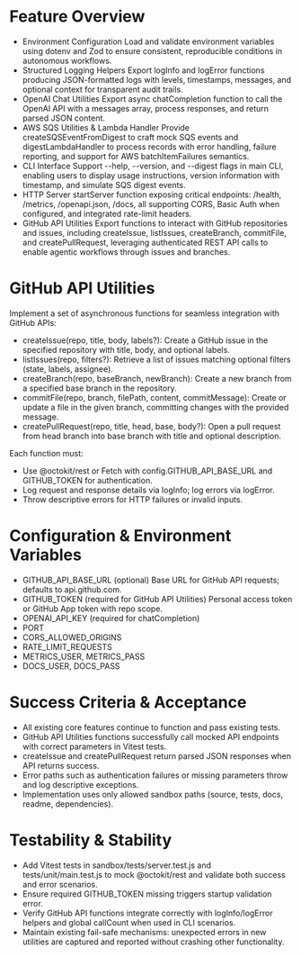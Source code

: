 # Feature Overview

- Environment Configuration
  Load and validate environment variables using dotenv and Zod to ensure consistent, reproducible conditions in autonomous workflows.
- Structured Logging Helpers
  Export logInfo and logError functions producing JSON-formatted logs with levels, timestamps, messages, and optional context for transparent audit trails.
- OpenAI Chat Utilities
  Export async chatCompletion function to call the OpenAI API with a messages array, process responses, and return parsed JSON content.
- AWS SQS Utilities & Lambda Handler
  Provide createSQSEventFromDigest to craft mock SQS events and digestLambdaHandler to process records with error handling, failure reporting, and support for AWS batchItemFailures semantics.
- CLI Interface
  Support --help, --version, and --digest flags in main CLI, enabling users to display usage instructions, version information with timestamp, and simulate SQS digest events.
- HTTP Server
  startServer function exposing critical endpoints: /health, /metrics, /openapi.json, /docs, all supporting CORS, Basic Auth when configured, and integrated rate-limit headers.
- GitHub API Utilities
  Export functions to interact with GitHub repositories and issues, including createIssue, listIssues, createBranch, commitFile, and createPullRequest, leveraging authenticated REST API calls to enable agentic workflows through issues and branches.

# GitHub API Utilities

Implement a set of asynchronous functions for seamless integration with GitHub APIs:

- createIssue(repo, title, body, labels?):
  Create a GitHub issue in the specified repository with title, body, and optional labels.
- listIssues(repo, filters?):
  Retrieve a list of issues matching optional filters (state, labels, assignee).
- createBranch(repo, baseBranch, newBranch):
  Create a new branch from a specified base branch in the repository.
- commitFile(repo, branch, filePath, content, commitMessage):
  Create or update a file in the given branch, committing changes with the provided message.
- createPullRequest(repo, title, head, base, body?):
  Open a pull request from head branch into base branch with title and optional description.

Each function must:

- Use @octokit/rest or Fetch with config.GITHUB_API_BASE_URL and GITHUB_TOKEN for authentication.
- Log request and response details via logInfo; log errors via logError.
- Throw descriptive errors for HTTP failures or invalid inputs.

# Configuration & Environment Variables

- GITHUB_API_BASE_URL (optional)  Base URL for GitHub API requests; defaults to api.github.com.
- GITHUB_TOKEN (required for GitHub API Utilities)  Personal access token or GitHub App token with repo scope.
- OPENAI_API_KEY (required for chatCompletion)
- PORT
- CORS_ALLOWED_ORIGINS
- RATE_LIMIT_REQUESTS
- METRICS_USER, METRICS_PASS
- DOCS_USER, DOCS_PASS

# Success Criteria & Acceptance

- All existing core features continue to function and pass existing tests.
- GitHub API Utilities functions successfully call mocked API endpoints with correct parameters in Vitest tests.
- createIssue and createPullRequest return parsed JSON responses when API returns success.
- Error paths such as authentication failures or missing parameters throw and log descriptive exceptions.
- Implementation uses only allowed sandbox paths (source, tests, docs, readme, dependencies).

# Testability & Stability

- Add Vitest tests in sandbox/tests/server.test.js and tests/unit/main.test.js to mock @octokit/rest and validate both success and error scenarios.
- Ensure required GITHUB_TOKEN missing triggers startup validation error.
- Verify GitHub API functions integrate correctly with logInfo/logError helpers and global callCount when used in CLI scenarios.
- Maintain existing fail-safe mechanisms: unexpected errors in new utilities are captured and reported without crashing other functionality.